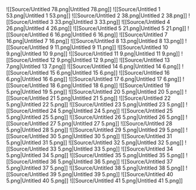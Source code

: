 ![[Source/Untitled 78.png|Untitled 78.png]]
![[Source/Untitled 1 53.png|Untitled 1 53.png]]
![[Source/Untitled 2 38.png|Untitled 2 38.png]]
![[Source/Untitled 3 33.png|Untitled 3 33.png]]
![[Source/Untitled 4 26.png|Untitled 4 26.png]]
![[Source/Untitled 5 21.png|Untitled 5 21.png]]
![[Source/Untitled 6 16.png|Untitled 6 16.png]]
![[Source/Untitled 7 16.png|Untitled 7 16.png]]
![[Source/Untitled 8 13.png|Untitled 8 13.png]]
![[Source/Untitled 9 11.png|Untitled 9 11.png]]
![[Source/Untitled 10 9.png|Untitled 10 9.png]]
![[Source/Untitled 11 9.png|Untitled 11 9.png]]
![[Source/Untitled 12 9.png|Untitled 12 9.png]]
![[Source/Untitled 13 7.png|Untitled 13 7.png]]
![[Source/Untitled 14 6.png|Untitled 14 6.png]]
![[Source/Untitled 15 6.png|Untitled 15 6.png]]
![[Source/Untitled 16 6.png|Untitled 16 6.png]]
![[Source/Untitled 17 6.png|Untitled 17 6.png]]
![[Source/Untitled 18 6.png|Untitled 18 6.png]]
![[Source/Untitled 19 5.png|Untitled 19 5.png]]
![[Source/Untitled 20 5.png|Untitled 20 5.png]]
![[Source/Untitled 21 5.png|Untitled 21 5.png]]
![[Source/Untitled 22 5.png|Untitled 22 5.png]]
![[Source/Untitled 23 5.png|Untitled 23 5.png]]
![[Source/Untitled 24 5.png|Untitled 24 5.png]]
![[Source/Untitled 25 5.png|Untitled 25 5.png]]
![[Source/Untitled 26 5.png|Untitled 26 5.png]]
![[Source/Untitled 27 5.png|Untitled 27 5.png]]
![[Source/Untitled 28 5.png|Untitled 28 5.png]]
![[Source/Untitled 29 5.png|Untitled 29 5.png]]
![[Source/Untitled 30 5.png|Untitled 30 5.png]]
![[Source/Untitled 31 5.png|Untitled 31 5.png]]
![[Source/Untitled 32 5.png|Untitled 32 5.png]]
![[Source/Untitled 33 5.png|Untitled 33 5.png]]
![[Source/Untitled 34 5.png|Untitled 34 5.png]]
![[Source/Untitled 35 5.png|Untitled 35 5.png]]
![[Source/Untitled 36 5.png|Untitled 36 5.png]]
![[Source/Untitled 37 5.png|Untitled 37 5.png]]
![[Source/Untitled 38 5.png|Untitled 38 5.png]]
![[Source/Untitled 39 5.png|Untitled 39 5.png]]
![[Source/Untitled 40 5.png|Untitled 40 5.png]]
![[Source/Untitled 41 5.png|Untitled 41 5.png]]